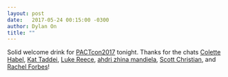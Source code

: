 ```yaml
---
layout: post
date:   2017-05-24 00:15:00 -0300
author: Dylan On
title: ""
---
```


Solid welcome drink for [PACTcon2017](https://conference.pact.ca) tonight. Thanks for the chats [Colette Habel](https://twitter.com/clettiehabs), [Kat Taddei](https://twitter.com/KatTaddei), [Luke Reece](https://twitter.com/lareece93), [ahdri zhina mandiela](https://twitter.com/azmandiela), [Scott Christian](https://twitter.com/scottwchris), and [Rachel Forbes](http://dreamingcanada.ca/en/the-performance)!